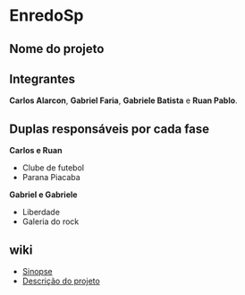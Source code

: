# EnredoSp

## Nome do projeto 


## Integrantes
**Carlos Alarcon**, **Gabriel Faria**, **Gabriele Batista** e **Ruan Pablo**.

## Duplas responsáveis por cada fase

**Carlos e Ruan**
* Clube de futebol
* Parana Piacaba

**Gabriel e Gabriele**
* Liberdade
* Galeria do rock

## wiki
- <a href=""> Sinopse </a>
- <a href="https://github.com/Gabriele-sousa/EnredoSp/wiki/Sinopse-Geral"> Descrição do projeto </a>
